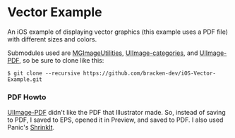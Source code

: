 Vector Example
==============

An iOS example of displaying vector graphics (this example uses a PDF file) with different sizes and colors.

Submodules used are [MGImageUtilities](http://github.com/mattgemmell/MGImageUtilities), [UIImage-categories](http://github.com/krzak/UIImage-categories), and [UIImage-PDF](https://github.com/mindbrix/UIImage-PDF), so be sure to clone like this:

````
$ git clone --recursive https://github.com/bracken-dev/iOS-Vector-Example.git
````

### PDF Howto

[UIImage-PDF](https://github.com/mindbrix/UIImage-PDF) didn't like the PDF that Illustrator made. So, instead of saving to PDF, I saved to EPS, opened it in Preview, and saved to PDF. I also used Panic's [ShrinkIt](http://www.panic.com/blog/2010/02/shrinkit-1-0/).